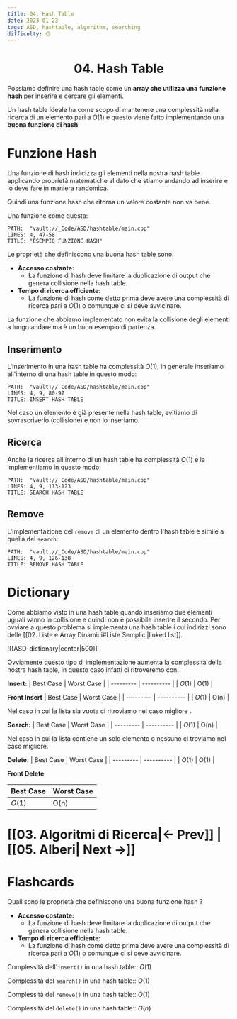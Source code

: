 ```yaml
---
title: 04. Hash Table
date: 2023-01-23
tags: ASD, hashtable, algorithm, searching
difficulty: 🟡
---
```


<h1  style="text-align: center;">  04. Hash Table </h1> 

Possiamo definire una hash table come un **array che utilizza una funzione hash** per inserire e cercare gli elementi.

Un hash table ideale ha come scopo di mantenere una complessità nella ricerca di un elemento pari a $O(1)$ e questo viene fatto implementando una **buona funzione di hash**.

# Funzione Hash

Una funzione di hash indicizza gli elementi nella nostra hash table applicando proprietà matematiche al dato che stiamo andando ad inserire e lo deve fare in maniera randomica.

Quindi una funzione hash che ritorna un valore costante non va bene.

Una funzione come questa:
```embed-cpp
PATH:  "vault://_Code/ASD/hashtable/main.cpp"
LINES: 4, 47-58
TITLE: "ESEMPIO FUNZIONE HASH"
```

Le proprietà che definiscono una buona hash table sono:
- **Accesso costante:**
	- La funzione di hash deve limitare la duplicazione di output che genera collisione nella hash table.
- **Tempo di ricerca efficiente:**
	- La funzione di hash come detto prima deve avere una complessità di ricerca pari a $O(1)$ o comunque ci si deve avvicinare.

La funzione che abbiamo implementato non evita la collisione degli elementi a lungo andare ma è un buon esempio di partenza.


## Inserimento

L'inserimento in una hash table ha complessità $O(1)$, in generale inseriamo all'interno di una hash table in questo modo:
```embed-cpp
PATH:  "vault://_Code/ASD/hashtable/main.cpp"
LINES: 4, 9, 80-97
TITLE: INSERT HASH TABLE
```

Nel caso un elemento è già presente nella hash table, evitiamo di sovrascriverlo (collisione) e non lo inseriamo.


## Ricerca 

Anche la ricerca all'interno di un hash table ha complessità $O(1)$ e la implementiamo in questo modo:
```embed-cpp
PATH:  "vault://_Code/ASD/hashtable/main.cpp"
LINES: 4, 9, 113-123
TITLE: SEARCH HASH TABLE
```


## Remove

L'implementazione del `remove` di un elemento dentro l'hash table è simile a quella del `search`:
```embed-cpp
PATH:  "vault://_Code/ASD/hashtable/main.cpp"
LINES: 4, 9, 126-138
TITLE: REMOVE HASH TABLE
```


# Dictionary

Come abbiamo visto in una hash table quando inseriamo due elementi uguali vanno in collisione e quindi non è possibile inserire il secondo.
Per ovviare a questo problema si implementa una hash table i cui indirizzi sono delle [[02. Liste e Array Dinamici#Liste Semplici|linked list]].

![[ASD-dictionary|center|500]]

Ovviamente questo tipo di implementazione aumenta la complessità della nostra hash table, in questo caso infatti ci ritroveremo con:

**Insert:**
| Best Case | Worst Case |
| --------- | ---------- |
| $O(1)$    | O(1)           |

**Front Insert**
| Best Case | Worst Case |
| --------- | ---------- |
| $O(1)$    | O(n)           |

Nel caso in cui la lista sia vuota ci ritroviamo nel caso migliore .

**Search:**
| Best Case | Worst Case |
| --------- | ---------- |
| $O(1)$    | O(n)           |

Nel caso in cui la lista contiene un solo elemento o nessuno ci troviamo nel caso migliore.

**Delete:**
| Best Case | Worst Case |
| --------- | ---------- |
| $O(1)$    | O(1)           |

**Front Delete**

| Best Case | Worst Case |
| --------- | ---------- |
| $O(1)$    | O(n)           |

# [[03. Algoritmi di Ricerca|← Prev]] | [[05. Alberi| Next →]]






# Flashcards

Quali sono le proprietà che definiscono una buona funzione hash
?
- **Accesso costante:**
	- La funzione di hash deve limitare la duplicazione di output che genera collisione nella hash table.
- **Tempo di ricerca efficiente:**
	- La funzione di hash come detto prima deve avere una complessità di ricerca pari a $O(1)$ o comunque ci si deve avvicinare.

Complessità dell'`insert()` in una hash table:: $O(1)$

Complessità del `search()` in una hash table:: $O(1)$

Complessità del `remove()` in una hash table:: $O(1)$

Complessità del `delete()` in una hash table:: $O(n)$
